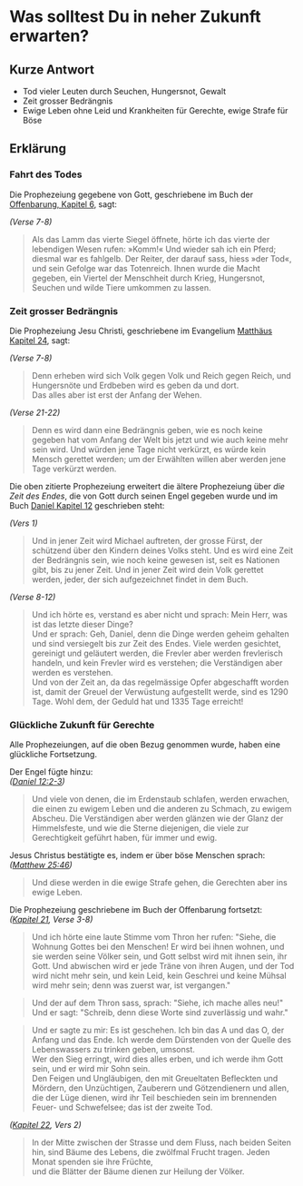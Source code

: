 # Was solltest Du in neher Zukunft erwarten?

## Kurze Antwort
- Tod vieler Leuten durch Seuchen, Hungersnot, Gewalt
- Zeit grosser Bedrängnis
- Ewige Leben ohne Leid und Krankheiten für Gerechte, ewige Strafe für Böse

## Erklärung

### Fahrt des Todes
Die Prophezeiung gegebene von Gott, geschriebene im Buch der [Offenbarung, Kapitel 6](https://www.die-bibel.de/bibeln/online-bibeln/lesen/NGUE/REV.6.7-REV.6.8), sagt:

*(Verse 7-8)*
> Als das Lamm das vierte Siegel öffnete, hörte ich das vierte der lebendigen Wesen rufen: »Komm!«
> Und wieder sah ich ein Pferd; diesmal war es fahlgelb. Der Reiter, der darauf sass, hiess »der Tod«, und sein Gefolge war das Totenreich. Ihnen wurde die Macht gegeben, ein Viertel der Menschheit durch Krieg, Hungersnot, Seuchen und wilde Tiere umkommen zu lassen.

### Zeit grosser Bedrängnis
Die Prophezeiung Jesu Christi, geschriebene im Evangelium [Matthäus Kapitel 24](https://www.die-bibel.de/bibeln/online-bibeln/lesen/ZB/MAT.24/), sagt:

*(Verse 7-8)*
> Denn erheben wird sich Volk gegen Volk und Reich gegen Reich, und Hungersnöte und Erdbeben wird es geben da und dort.  
> Das alles aber ist erst der Anfang der Wehen.

*(Verse 21-22)*
> Denn es wird dann eine Bedrängnis geben, wie es noch keine gegeben hat vom Anfang der Welt bis jetzt und wie auch keine mehr sein wird.
> Und würden jene Tage nicht verkürzt, es würde kein Mensch gerettet werden; um der Erwählten willen aber werden jene Tage verkürzt werden.

Die oben zitierte Prophezeiung erweitert die ältere Prophezeiung über *die Zeit des Endes*, die von Gott durch seinen Engel gegeben wurde und im Buch [Daniel Kapitel 12](https://www.die-bibel.de/bibeln/online-bibeln/lesen/ZB/DAN.12/) geschrieben steht:

*(Vers 1)*
> Und in jener Zeit wird Michael auftreten, der grosse Fürst, der schützend über den Kindern deines Volks steht. Und es wird eine Zeit der Bedrängnis sein, wie noch keine gewesen ist, seit es Nationen gibt, bis zu jener Zeit. Und in jener Zeit wird dein Volk gerettet werden, jeder, der sich aufgezeichnet findet in dem Buch.

*(Verse 8-12)*
> Und ich hörte es, verstand es aber nicht und sprach: Mein Herr, was ist das letzte dieser Dinge?  
> Und er sprach: Geh, Daniel, denn die Dinge werden geheim gehalten und sind versiegelt bis zur Zeit des Endes.
> Viele werden gesichtet, gereinigt und geläutert werden, die Frevler aber werden frevlerisch handeln, und kein Frevler wird es verstehen; die Verständigen aber werden es verstehen.  
> Und von der Zeit an, da das regelmässige Opfer abgeschafft worden ist, damit der Greuel der Verwüstung aufgestellt werde, sind es 1290 Tage.
> Wohl dem, der Geduld hat und 1335 Tage erreicht!

### Glückliche Zukunft für Gerechte
Alle Prophezeiungen, auf die oben Bezug genommen wurde, haben eine glückliche Fortsetzung.

Der Engel fügte hinzu:  
*([Daniel 12:2-3](https://www.die-bibel.de/bibeln/online-bibeln/lesen/ZB/DAN.12.2-DAN.12.3))*
> Und viele von denen, die im Erdenstaub schlafen, werden erwachen, die einen zu ewigem Leben und die anderen zu Schmach, zu ewigem Abscheu.
> Die Verständigen aber werden glänzen wie der Glanz der Himmelsfeste, und wie die Sterne diejenigen, die viele zur Gerechtigkeit geführt haben, für immer und ewig.

Jesus Christus bestätigte es, indem er über böse Menschen sprach:  
*([Matthew 25:46](https://www.die-bibel.de/bibeln/online-bibeln/lesen/ZB/MAT.25.46))*
> Und diese werden in die ewige Strafe gehen, die Gerechten aber ins ewige Leben.

Die Prophezeiung geschriebene im Buch der Offenbarung fortsetzt:  
*([Kapitel 21](https://www.die-bibel.de/bibeln/online-bibeln/lesen/ZB/REV.21/), Verse 3-8)*
> Und ich hörte eine laute Stimme vom Thron her rufen: "Siehe, die Wohnung Gottes bei den Menschen! Er wird bei ihnen wohnen, und sie werden seine Völker sein, und Gott selbst wird mit ihnen sein, ihr Gott.
> Und abwischen wird er jede Träne von ihren Augen, und der Tod wird nicht mehr sein, und kein Leid, kein Geschrei und keine Mühsal wird mehr sein; denn was zuerst war, ist vergangen."  

> Und der auf dem Thron sass, sprach: "Siehe, ich mache alles neu!" Und er sagt: "Schreib, denn diese Worte sind zuverlässig und wahr."  

> Und er sagte zu mir: Es ist geschehen. Ich bin das A und das O, der Anfang und das Ende. Ich werde dem Dürstenden von der Quelle des Lebenswassers zu trinken geben, umsonst.  
> Wer den Sieg erringt, wird dies alles erben, und ich werde ihm Gott sein, und er wird mir Sohn sein.  
> Den Feigen und Ungläubigen, den mit Greueltaten Befleckten und Mördern, den Unzüchtigen, Zauberern und Götzendienern und allen, die der Lüge dienen, wird ihr Teil beschieden sein im brennenden Feuer- und Schwefelsee; das ist der zweite Tod.

*([Kapitel 22](https://www.die-bibel.de/bibeln/online-bibeln/lesen/ZB/REV.22/), Vers 2)*
> In der Mitte zwischen der Strasse und dem Fluss, nach beiden Seiten hin, sind Bäume des Lebens, die zwölfmal Frucht tragen. Jeden Monat spenden sie ihre Früchte,  
> und die Blätter der Bäume dienen zur Heilung der Völker.
